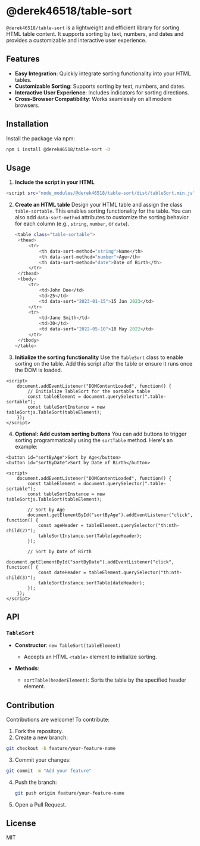 # @derek46518/table-sort

`@derek46518/table-sort` is a lightweight and efficient library for sorting HTML table content. It supports sorting by text, numbers, and dates and provides a customizable and interactive user experience.

## Features

- **Easy Integration**: Quickly integrate sorting functionality into your HTML tables.
- **Customizable Sorting**: Supports sorting by text, numbers, and dates.
- **Interactive User Experience**: Includes indicators for sorting directions.
- **Cross-Browser Compatibility**: Works seamlessly on all modern browsers.

## Installation

Install the package via npm:

```bash
npm i install @derek46518/table-sort -D
```
## Usage 
1. **Include the script in your HTML**
```bash
<script src="node_modules/@derek46518/table-sort/dist/tableSort.min.js" defer></script>
```
2. **Create an HTML table**
   Design your HTML table and assign the class `table-sortable`. This enables sorting functionality for the table. You can also add `data-sort-method` attributes to customize the sorting behavior for each column (e.g., `string`, `number`, or `date`).
   ```bash
   <table class="table-sortable">
    <thead>
        <tr>
            <th data-sort-method="string">Name</th>
            <th data-sort-method="number">Age</th>
            <th data-sort-method="date">Date of Birth</th>
        </tr>
    </thead>
    <tbody>
        <tr>
            <td>John Doe</td>
            <td>25</td>
            <td data-sort="2023-01-15">15 Jan 2023</td>
        </tr>
        <tr>
            <td>Jane Smith</td>
            <td>30</td>
            <td data-sort="2022-05-10">10 May 2022</td>
        </tr>
    </tbody>
   </table>
   ```
3. **Initialize the sorting functionality**
Use the `TableSort` class to enable sorting on the table. Add this script after the table or ensure it runs once the DOM is loaded.
```
<script>
    document.addEventListener("DOMContentLoaded", function() {
        // Initialize TableSort for the sortable table
        const tableElement = document.querySelector(".table-sortable");
        const tableSortInstance = new tableSortjs.TableSort(tableElement);
    });
</script>
```
4. **Optional: Add custom sorting buttons**
You can add buttons to trigger sorting programmatically using the `sortTable` method. Here's an example:
```
<button id="sortByAge">Sort by Age</button>
<button id="sortByDate">Sort by Date of Birth</button>

<script>
    document.addEventListener("DOMContentLoaded", function() {
        const tableElement = document.querySelector(".table-sortable");
        const tableSortInstance = new tableSortjs.TableSort(tableElement);

        // Sort by Age
        document.getElementById("sortByAge").addEventListener("click", function() {
            const ageHeader = tableElement.querySelector("th:nth-child(2)");
            tableSortInstance.sortTable(ageHeader);
        });

        // Sort by Date of Birth
        document.getElementById("sortByDate").addEventListener("click", function() {
            const dateHeader = tableElement.querySelector("th:nth-child(3)");
            tableSortInstance.sortTable(dateHeader);
        });
    });
</script>
```

## API

### `TableSort`

- **Constructor**: `new TableSort(tableElement)`
  - Accepts an HTML `<table>` element to initialize sorting.

- **Methods**:
  - `sortTable(headerElement)`: Sorts the table by the specified header element.

## Contribution
Contributions are welcome! To contribute:

1. Fork the repository.
2. Create a new branch:
```bash
git checkout -b feature/your-feature-name
```
3. Commit your changes:
```bash
git commit -m "Add your feature"
```
4. Push the branch:
   ```bash
   git push origin feature/your-feature-name
   ```
5. Open a Pull Request.

## License
MIT
